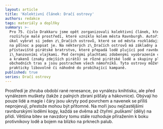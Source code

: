 ```yaml
---
layout: article
title: 'Kolektivní článek: Dračí ostrovy'
authors: redakce
tags: materiály a doplňky
summary: >-
  Pro 75. číslo Drakkaru jsme opět zorganizovali kolektivní článek, který
  rozšiřuje malé prostředí, které vzniklo kolem města Ravnburgh. Autoři měli za
  úkol vybrat si jeden z\_Dračích ostrovů, které se od města rozkládají ve směru
  na půlnoc a popsat je. Na některých z\_Dračích ostrovů má základny a ukryté
  přístaviště pirátské bratrstvo, které přepadá lodě plující pod ravnburskými
  i\_hanzovními vlajkami. Pod černými plachtami zdobenými vyobrazením chobotnic
  a krakenů (znaky zdejších pirátů) se různé pirátské lodě a skupiny plaví kolem
  obchodních tras a jsou postrachem všech námořníků. Tyto ostrovy můžete přidat
  prakticky libovolně či náhodně do probíhající kampaně.
published: true
series: Dračí ostrovy
---
```

Prostředí je zhruba období rané renesance, po vynálezu knihtisku, ale před vynálezem muškety (takže z&nbsp;palných zbraní píšťaly a hákovnice). Obývají ho pouze lidé a magie i&nbsp;čáry jsou ukryty pod povrchem a navenek se příliš neprojevují, přestože mohou být přítomné. Na moři jsou nejčastějšími ravnburskými loděmi kogy, každá se dvěma až čtyřmi ‚puškami‘ (děly) na přídi. Většina bitev se navzdory tomu stále rozhoduje přiražením k&nbsp;boku protivníkovy lodě a bojem na blízko na prknech palub.
